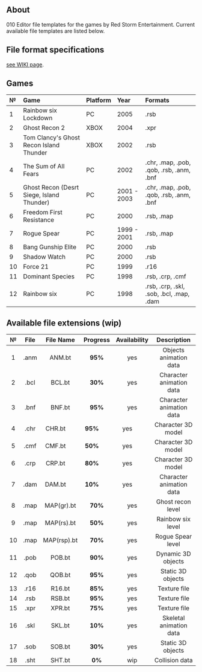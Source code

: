 ## About

010 Editor file templates for the games by Red Storm Entertainment. Current available file templates are listed below.

## File format specifications

[see WIKI page](https://github.com/AlexKimov/010Editor-Templates-GR/wiki).

## Games

| №     | Game | Platform | Year | Formats |
| :--- | :-- | :------ | :------ | :------ |
| 1 | Rainbow six Lockdown | PC | 2005 | .rsb |
| 2 | Ghost Recon 2 | XBOX | 2004  | .xpr |
| 3 | Tom Clancy's Ghost Recon Island Thunder | XBOX | 2002  | .rsb |
| 4 | The Sum of All Fears | PC  |2002 | .chr, .map, .pob, .qob, .rsb, .anm, .bnf  |
| 5 | Ghost Recon (Desrt Siege, Island Thunder) | PC |2001 - 2003 | .chr, .map, .pob, .qob, .rsb, .anm, .bnf  |
| 6 | Freedom First Resistance  | PC | 2000  | .rsb, .map |
| 7 | Rogue Spear | PC |1999 - 2001  | .rsb, .map |
| 8 | Bang Gunship Elite | PC | 2000 | .rsb  |
| 9 | Shadow Watch  | PC | 2000  | .rsb  |
| 10 | Force 21  | PC | 1999  | .r16  |
| 11 | Dominant Species  |  PC | 1998 | .rsb, .crp, .cmf  |
| 12 | Rainbow six | PC | 1998 |  .rsb, .crp, .skl, .sob, .bcl, .map, .dam  |

## Available file extensions (wip)

| № | File        | File Name     | Progress     | Availability | Description |
| :---: | :---------: | :-----------: | :----------: | :----------: | :----------: |
| 1 | .anm        | ANM.bt        | **95%**      | yes          | Objects animation data |
| 2 | .bcl        | BCL.bt        | **30%**      | yes          | Character animation data |
| 3 | .bnf        | BNF.bt        | **95%**      | yes          | Character animation data |
| 4 | .chr        | CHR.bt        | **95%**      | yes          | Character 3D model |
| 5 | .cmf        | CMF.bt        | **50%**      | yes          | Character 3D model |
| 6 | .crp        | CRP.bt        | **80%**      | yes          | Character 3D model |
| 7 | .dam        | DAM.bt        | **10%**      | yes          | Character animation data |
| 8 | .map        | MAP(gr).bt        | **70%**      | yes          | Ghost recon level |
| 9 | .map        | MAP(rs).bt        | **50%**      | yes          | Rainbow six level |
| 10 | .map        | MAP(rsp).bt        | **70%**      | yes          | Rogue Spear level |
| 11 | .pob        | POB.bt        | **90%**      | yes          | Dynamic 3D objects |
| 12 | .qob        | QOB.bt        | **95%**      | yes          | Static 3D objects |
| 13 | .r16        | R16.bt        | **85%**      | yes          | Texture file |
| 14 | .rsb        | RSB.bt        | **95%**      | yes          | Texture file |
| 15 | .xpr        | XPR.bt        | **75%**      | yes          | Texture file |
| 16 | .skl        | SKL.bt        | **10%**           | yes          | Skeletal animation data |
| 17 | .sob        | SOB.bt        | **30%**           | yes          | Static 3D objects |
| 18 | .sht        | SHT.bt        | **0%**           | wip          | Collision data |
